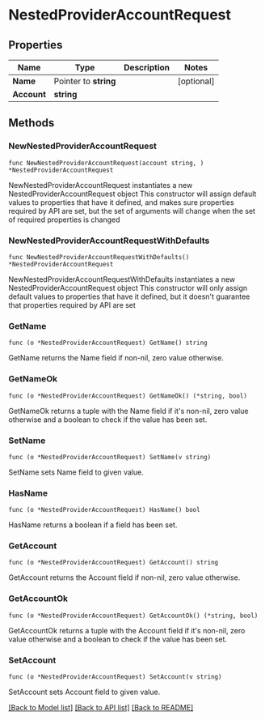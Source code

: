 # NestedProviderAccountRequest

## Properties

Name | Type | Description | Notes
------------ | ------------- | ------------- | -------------
**Name** | Pointer to **string** |  | [optional] 
**Account** | **string** |  | 

## Methods

### NewNestedProviderAccountRequest

`func NewNestedProviderAccountRequest(account string, ) *NestedProviderAccountRequest`

NewNestedProviderAccountRequest instantiates a new NestedProviderAccountRequest object
This constructor will assign default values to properties that have it defined,
and makes sure properties required by API are set, but the set of arguments
will change when the set of required properties is changed

### NewNestedProviderAccountRequestWithDefaults

`func NewNestedProviderAccountRequestWithDefaults() *NestedProviderAccountRequest`

NewNestedProviderAccountRequestWithDefaults instantiates a new NestedProviderAccountRequest object
This constructor will only assign default values to properties that have it defined,
but it doesn't guarantee that properties required by API are set

### GetName

`func (o *NestedProviderAccountRequest) GetName() string`

GetName returns the Name field if non-nil, zero value otherwise.

### GetNameOk

`func (o *NestedProviderAccountRequest) GetNameOk() (*string, bool)`

GetNameOk returns a tuple with the Name field if it's non-nil, zero value otherwise
and a boolean to check if the value has been set.

### SetName

`func (o *NestedProviderAccountRequest) SetName(v string)`

SetName sets Name field to given value.

### HasName

`func (o *NestedProviderAccountRequest) HasName() bool`

HasName returns a boolean if a field has been set.

### GetAccount

`func (o *NestedProviderAccountRequest) GetAccount() string`

GetAccount returns the Account field if non-nil, zero value otherwise.

### GetAccountOk

`func (o *NestedProviderAccountRequest) GetAccountOk() (*string, bool)`

GetAccountOk returns a tuple with the Account field if it's non-nil, zero value otherwise
and a boolean to check if the value has been set.

### SetAccount

`func (o *NestedProviderAccountRequest) SetAccount(v string)`

SetAccount sets Account field to given value.



[[Back to Model list]](../README.md#documentation-for-models) [[Back to API list]](../README.md#documentation-for-api-endpoints) [[Back to README]](../README.md)


